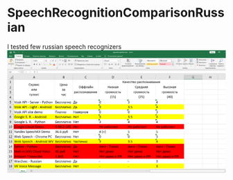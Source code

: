 # SpeechRecognitionComparisonRussian
I tested few russian speech recognizers
![alt text](https://github.com/Mike-Kuznetsov/SpeechRecognitionComparisonRussian/blob/main/spreadsheet.png?raw=true)
